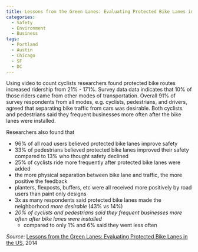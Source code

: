 ```yaml
---
title: Lessons from the Green Lanes: Evaluating Protected Bike Lanes in the US
categories:
  - Safety
  - Environment
  - Business
tags:
  - Portland
  - Austin
  - Chicago
  - SF
  - DC
---
```


Using video to count cyclists researchers found protected bike routes increased ridership from 21% - 171%. Survey data
data indicates that 10% of those riders came from other modes of transportation. Overall 91% of survey respondents from
all modes, e.g. cyclists, pedestrians, and drivers, agreed that separating bike traffic from cars was desirable. Both
cyclists and pedestrians said they frequent businesses more often after the bike lanes were installed.

Researchers also found that

* 96% of all road users believed protected bike lanes improve safety
* 33% of pedestrians believed protected bike lanes improved their safety compared to 13% who thought safety declined
* 25% of cyclists ride more frequently after protected bike lanes were added
* the more physical separation between bike lane and traffic, the more positive the feedback
* planters, flexposts, buffers, etc were all received more positively by road users than paint only designs
* 3x as many respondents said protected bike lanes made the neighborhood _more desirable_ (43% vs 14%)
* _20% of cyclists and pedestrians said they frequent businesses more often after bike lanes were installed_
  * compared to only 1% and 6% said they went less often

_Source_: [Lessons from the Green Lanes: Evaluating Protected Bike Lanes in the US](/images/research/2014-06-pdx-lessons-green-lanes.pdf),
2014
